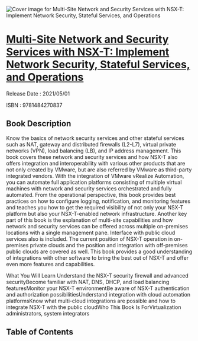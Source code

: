 ![Cover image for Multi-Site Network and Security Services with NSX-T: Implement Network Security, Stateful Services, and Operations](https://imgdetail.ebookreading.net/cover/cover/202109/EB9781484270837.jpg)

[Multi-Site Network and Security Services with NSX-T: Implement Network Security, Stateful Services, and Operations](https://ebookreading.net/view/book/Multi-Site+Network+and+Security+Services+with+NSX-T%3A+Implement+Network+Security%2C+Stateful+Services%2C+and+Operations-EB9781484270837_1.html "Multi-Site Network and Security Services with NSX-T: Implement Network Security, Stateful Services, and Operations")
====================================================================================================================

Release Date : 2021/05/01

ISBN : 9781484270837

Book Description
-----------------

Know the basics of network security services and other stateful services such as NAT, gateway and distributed firewalls (L2-L7), virtual private networks (VPN), load balancing (LB), and IP address management. This book covers these network and security services and how NSX-T also offers integration and interoperability with various other products that are not only created by VMware, but are also referred by VMware as third-party integrated vendors.
With the integration of VMware vRealize Automation, you can automate full application platforms consisting of multiple virtual machines with network and security services orchestrated and fully automated.
From the operational perspective, this book provides best practices on how to configure logging, notification, and monitoring features and teaches you how to get the required visibility of not only your NSX-T platform but also your NSX-T-enabled network infrastructure.
Another key part of this book is the explanation of multi-site capabilities&nbsp;and how network and security services can be offered across multiple on-premises locations with a single management pane. Interface with public cloud services also is included. The current position of NSX-T operation in on-premises private clouds and the position and integration with off-premises public clouds are covered as well.
This book provides a good understanding of integrations with other software to bring the best out of NSX-T and offer even more features and capabilities.

What You Will Learn
Understand the NSX-T security firewall and advanced securityBecome familiar with NAT, DNS, DHCP, and load balancing featuresMonitor your NSX-T environmentBe aware of NSX-T authentication and authorization possibilitiesUnderstand integration with cloud automation platformsKnow what multi-cloud integrations are possible and how to integrate NSX-T with the public cloudWho This Book Is ForVirtualization administrators, system integrators

Table of Contents
-----------------

